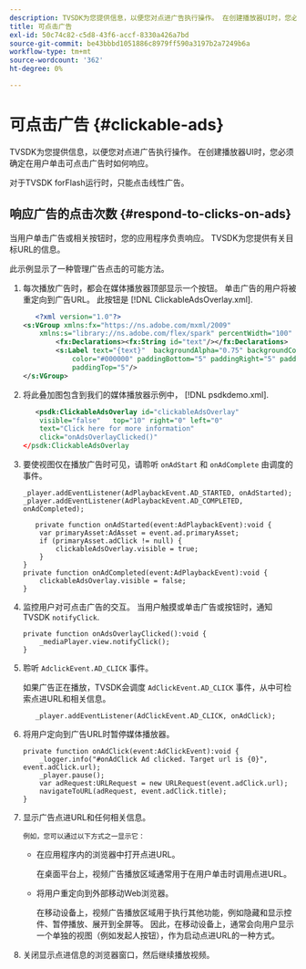 ```yaml
---
description: TVSDK为您提供信息，以便您对点进广告执行操作。 在创建播放器UI时，您必须确定在用户单击可点击广告时如何响应。
title: 可点击广告
exl-id: 50c74c82-c5d8-43f6-accf-8330a426a7bd
source-git-commit: be43bbbd1051886c8979ff590a3197b2a7249b6a
workflow-type: tm+mt
source-wordcount: '362'
ht-degree: 0%

---
```


# 可点击广告 {#clickable-ads}

TVSDK为您提供信息，以便您对点进广告执行操作。 在创建播放器UI时，您必须确定在用户单击可点击广告时如何响应。

对于TVSDK forFlash运行时，只能点击线性广告。

## 响应广告的点击次数 {#respond-to-clicks-on-ads}

当用户单击广告或相关按钮时，您的应用程序负责响应。 TVSDK为您提供有关目标URL的信息。

此示例显示了一种管理广告点击的可能方法。

1. 每次播放广告时，都会在媒体播放器顶部显示一个按钮。 单击广告的用户将被重定向到广告URL。 此按钮是 [!DNL ClickableAdsOverlay.xml].

   ```xml
      <?xml version="1.0"?> 
   <s:VGroup xmlns:fx="https://ns.adobe.com/mxml/2009"  
       xmlns:s="library://ns.adobe.com/flex/spark" percentWidth="100" horizontalAlign="center">     
           <fx:Declarations><fx:String id="text"/></fx:Declarations> 
           <s:Label text="{text}"  backgroundAlpha="0.75" backgroundColor="#DEDEDE"  
               color="#000000" paddingBottom="5" paddingRight="5" paddingLeft="5"  
               paddingTop="5"/> 
   </s:VGroup>
   ```

1. 将此叠加图包含到我们的媒体播放器示例中， [!DNL psdkdemo.xml].

   ```xml
      <psdk:ClickableAdsOverlay id="clickableAdsOverlay"  
       visible="false"   top="10" right="0" left="0"  
       text="Click here for more information"   
       click="onAdsOverlayClicked()" 
   </psdk:ClickableAdsOverlay
   ```

1. 要使视图仅在播放广告时可见，请聆听 `onAdStart` 和 `onAdComplete` 由调度的事件。

   ```
   _player.addEventListener(AdPlaybackEvent.AD_STARTED, onAdStarted); 
   _player.addEventListener(AdPlaybackEvent.AD_COMPLETED, onAdCompleted); 
   ```

   ```
      private function onAdStarted(event:AdPlaybackEvent):void { 
       var primaryAsset:AdAsset = event.ad.primaryAsset; 
       if (primaryAsset.adClick != null) { 
           clickableAdsOverlay.visible = true;  
       } 
   } 
   private function onAdCompleted(event:AdPlaybackEvent):void { 
       clickableAdsOverlay.visible = false; 
   }
   ```

1. 监控用户对可点击广告的交互。 当用户触摸或单击广告或按钮时，通知TVSDK `notifyClick`.

   ```
   private function onAdsOverlayClicked():void {     
       _mediaPlayer.view.notifyClick(); 
   }
   ```

1. 聆听 `AdclickEvent.AD_CLICK` 事件。

   如果广告正在播放，TVSDK会调度 `AdClickEvent.AD_CLICK` 事件，从中可检索点进URL和相关信息。

   ```
      _player.addEventListener(AdClickEvent.AD_CLICK, onAdClick);
   ```

1. 将用户定向到广告URL时暂停媒体播放器。

   ```
   private function onAdClick(event:AdClickEvent):void { 
       _logger.info("#onAdClick Ad clicked. Target url is {0}", event.adClick.url);  
       _player.pause(); 
       var adRequest:URLRequest = new URLRequest(event.adClick.url); 
       navigateToURL(adRequest, event.adClick.title); 
   }
   ```

1. 显示广告点进URL和任何相关信息。

       例如，您可以通过以下方式之一显示它：
   
   * 在应用程序内的浏览器中打开点进URL。

      在桌面平台上，视频广告播放区域通常用于在用户单击时调用点进URL。
   * 将用户重定向到外部移动Web浏览器。

      在移动设备上，视频广告播放区域用于执行其他功能，例如隐藏和显示控件、暂停播放、展开到全屏等。 因此，在移动设备上，通常会向用户显示一个单独的视图（例如发起人按钮），作为启动点进URL的一种方式。

1. 关闭显示点进信息的浏览器窗口，然后继续播放视频。
